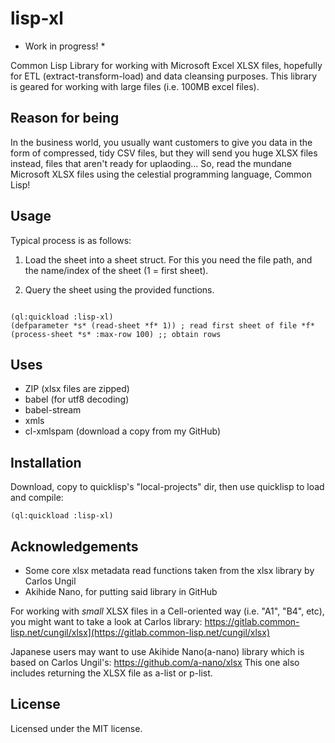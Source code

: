 # lisp-xl

* Work in progress! *

Common Lisp Library for working with  Microsoft Excel XLSX files, hopefully for ETL (extract-transform-load) and data cleansing purposes. This library is geared for working with large files (i.e. 100MB excel files).

## Reason for being

In the business world, you usually want customers to give you data in the form of compressed, tidy CSV files, but they will send you huge XLSX files instead, files that aren't ready for uplaoding... So, read the mundane Microsoft XLSX files using the celestial programming language, Common Lisp!

## Usage

Typical process is as follows:

1. Load the sheet into a sheet struct. For this you need the file path, and the name/index of the sheet (1 = first sheet).

2. Query the sheet using the provided functions. 

```common-lisp

(ql:quickload :lisp-xl)
(defparameter *s* (read-sheet *f* 1)) ; read first sheet of file *f*
(process-sheet *s* :max-row 100) ;; obtain rows

```
## Uses

* ZIP (xlsx files are zipped)
* babel (for utf8 decoding)
* babel-stream
* xmls
* cl-xmlspam (download a copy from my GitHub)

## Installation

Download, copy to quicklisp's "local-projects" dir, then use quicklisp to load and compile:

```common-lisp
(ql:quickload :lisp-xl)
```

## Acknowledgements

* Some core xlsx metadata read functions taken from the xlsx library by Carlos Ungil
* Akihide Nano, for putting said library in GitHub

For working with *small* XLSX files in a Cell-oriented way (i.e. "A1", "B4", etc), you might want to take a look at Carlos library:
https://gitlab.common-lisp.net/cungil/xlsx](https://gitlab.common-lisp.net/cungil/xlsx)

Japanese users may want to use Akihide Nano(a-nano) library which is based on Carlos Ungil's:
https://github.com/a-nano/xlsx
This one also includes returning the XLSX file as a-list or p-list.

## License

Licensed under the MIT license.
